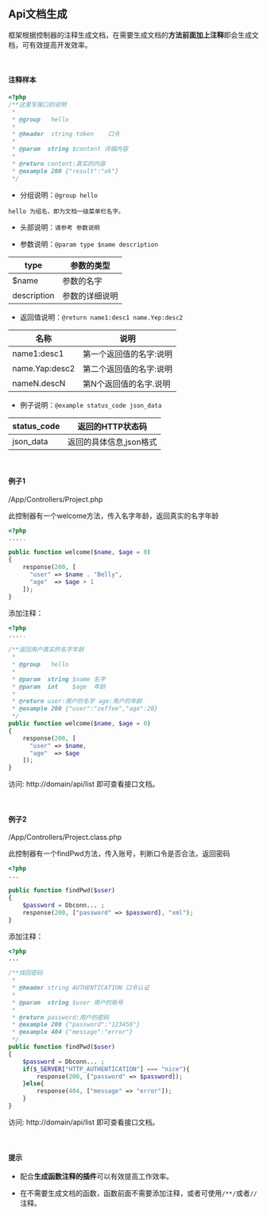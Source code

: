 ## Api文档生成

框架根据控制器的注释生成文档，在需要生成文档的**方法前面加上注释**即会生成文档，可有效提高开发效率。

<br/>

#### 注释样本

``` php
<?php
/**这里写接口的说明
 *
 * @group   hello
 *
 * @header  string token    口令
 *
 * @param  string $content 详细内容
 *
 * @return content:真实的内容
 * @example 200 {"result":"ok"}
 */
```

- 分组说明：`@group hello`

``` 
hello 为组名，即为文档一级菜单栏名字。
```

- 头部说明：`请参考 参数说明 `


- 参数说明：`@param type $name description`

| type        | 参数的类型   |
| ----------- | ------- |
| $name       | 参数的名字   |
| description | 参数的详细说明 |

- 返回值说明：`@return name1:desc1 name.Yep:desc2`

| 名称             | 说明           |
| -------------- | ------------ |
| name1:desc1    | 第一个返回值的名字:说明 |
| name.Yap:desc2 | 第二个返回值的名字:说明 |
| nameN.descN    | 第N个返回值的名字.说明 |

- 例子说明：`@example status_code json_data`

| status_code | 返回的HTTP状态码     |
| ----------- | -------------- |
| json_data   | 返回的具体信息,json格式 |

<br/>

#### 例子1

/App/Controllers/Project.php

此控制器有一个welcome方法，传入名字年龄，返回真实的名字年龄

``` php
<?php
.....

public function welcome($name, $age = 0)
{
  	response(200, [
      "user" => $name . "Belly",
      "age"  => $age + 1
    ]);
}
```

添加注释：

``` php
<?php
.....

/**返回用户真实的名字年龄
 *
 * @group   hello
 *
 * @param  string $name 名字
 * @param  int    $age  年龄
 *
 * @return user:用户的名字 age:用户的年龄
 * @example 200 {"user":"zeffee","age":20}
 */
public function welcome($name, $age = 0)
{
  	response(200, [
      "user" => $name,
      "age"  => $age
    ]);
}
```

访问: http://domain/api/list 即可查看接口文档。

<br/>

#### 例子2

/App/Controllers/Project.class.php

此控制器有一个findPwd方法，传入账号，判断口令是否合法，返回密码

``` php
<?php
...

public function findPwd($user)
{
    $password = Dbconn... ;
    response(200, ["password" => $password], "xml");
}
```

添加注释：

``` php
<?php
...

/**找回密码
 *
 * @header string AUTHENTICATION 口令认证
 *
 * @param  string $user 用户的账号
 *
 * @return password:用户的密码
 * @example 200 {"password":"123456"}
 * @example 404 {"message":"error"}
 */
public function findPwd($user)
{
    $password = Dbconn... ;
  	if($_SERVER["HTTP_AUTHENTICATION"] === "nice"){
  		response(200, ["password" => $password]);
	}else{
  		response(404, ["message" => "error"]);
	}
}
```

访问: http://domain/api/list 即可查看接口文档。

<br/>

#### 提示

- 配合**生成函数注释的插件**可以有效提高工作效率。
  
- 在不需要生成文档的函数，函数前面不需要添加注释，或者可使用`/**/`或者`//` 注释。
  
  ​